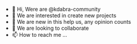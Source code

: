 - 👋 Hi, Were are @kdabra-community
- 👀 We are interested in create new projects
- 🌱 We are new in this help us, any opinion counts
- 💞️ We are looking to collaborate
- 📫 How to reach me ...

<!---
We are a ✨ community ✨ that we support each other to make your projects on technology come true
--->

